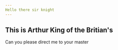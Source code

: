 ```yaml
---
Hello there sir knight
---
```

This is Arthur King of the Britian's
---
Can you please direct me to your master
